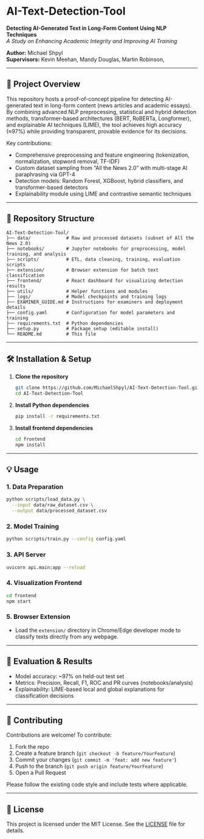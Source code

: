 # AI-Text-Detection-Tool

**Detecting AI-Generated Text in Long-Form Content Using NLP Techniques**  
*A Study on Enhancing Academic Integrity and Improving AI Training*  

**Author:** Michael Shpyl  
**Supervisors:** Kevin Meehan, Mandy Douglas, Martin Robinson,  

---

## 🚀 Project Overview
This repository hosts a proof-of-concept pipeline for detecting AI-generated text in long-form content (news articles and academic essays). By combining advanced NLP preprocessing, statistical and hybrid detection methods, transformer-based architectures (BERT, RoBERTa, Longformer), and explainable AI techniques (LIME), the tool achieves high accuracy (≈97%) while providing transparent, provable evidence for its decisions.

Key contributions:
- Comprehensive preprocessing and feature engineering (tokenization, normalization, stopword removal, TF-IDF)  
- Custom dataset sampling from “All the News 2.0” with multi-stage AI paraphrasing via GPT-4  
- Detection models: Random Forest, XGBoost, hybrid classifiers, and transformer-based detectors  
- Explainability module using LIME and contrastive semantic techniques  

---

## 📂 Repository Structure

```
AI-Text-Detection-Tool/
├── data/             # Raw and processed datasets (subset of All the News 2.0)
├── notebooks/        # Jupyter notebooks for preprocessing, model training, and analysis
├── scripts/          # ETL, data cleaning, training, evaluation scripts
├── extension/        # Browser extension for batch text classification
├── frontend/         # React dashboard for visualizing detection results
├── utils/            # Helper functions and modules
├── logs/             # Model checkpoints and training logs
├── EXAMINER_GUIDE.md # Instructions for examiners and deployment details
├── config.yaml       # Configuration for model parameters and training
├── requirements.txt  # Python dependencies
├── setup.py          # Package setup (editable install)
└── README.md         # This file
```

---

## 🛠️ Installation & Setup

1. **Clone the repository**  
   ```bash
   git clone https://github.com/MichaelShpyl/AI-Text-Detection-Tool.git
   cd AI-Text-Detection-Tool
   ```

2. **Install Python dependencies**  
   ```bash
   pip install -r requirements.txt
   ```

3. **Install frontend dependencies**  
   ```bash
   cd frontend
   npm install
   ```

---

## 💡 Usage

### 1. Data Preparation
```bash
python scripts/load_data.py \
  --input data/raw_dataset.csv \
  --output data/processed_dataset.csv
```

### 2. Model Training
```bash
python scripts/train.py --config config.yaml
```

### 3. API Server
```bash
uvicorn api.main:app --reload
```

### 4. Visualization Frontend
```bash
cd frontend
npm start
```

### 5. Browser Extension
- Load the `extension/` directory in Chrome/Edge developer mode to classify texts directly from any webpage.

---

## 🧪 Evaluation & Results
- Model accuracy: ~97% on held-out test set  
- Metrics: Precision, Recall, F1, ROC and PR curves (notebooks/analysis)  
- Explainability: LIME-based local and global explanations for classification decisions

---

## 🤝 Contributing
Contributions are welcome! To contribute:
1. Fork the repo  
2. Create a feature branch (`git checkout -b feature/YourFeature`)  
3. Commit your changes (`git commit -m 'feat: add new feature'`)  
4. Push to the branch (`git push origin feature/YourFeature`)  
5. Open a Pull Request

Please follow the existing code style and include tests where applicable.

---

## 📄 License
This project is licensed under the MIT License. See the [LICENSE](LICENSE) file for details.
